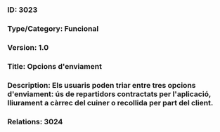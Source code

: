 ### ID: 3023
### Type/Category: Funcional
### Version: 1.0
### Title: Opcions d'enviament
### Description: Els usuaris poden triar entre tres opcions d'enviament: ús de repartidors contractats per l'aplicació, lliurament a càrrec del cuiner o recollida per part del client.
### Relations: 3024
